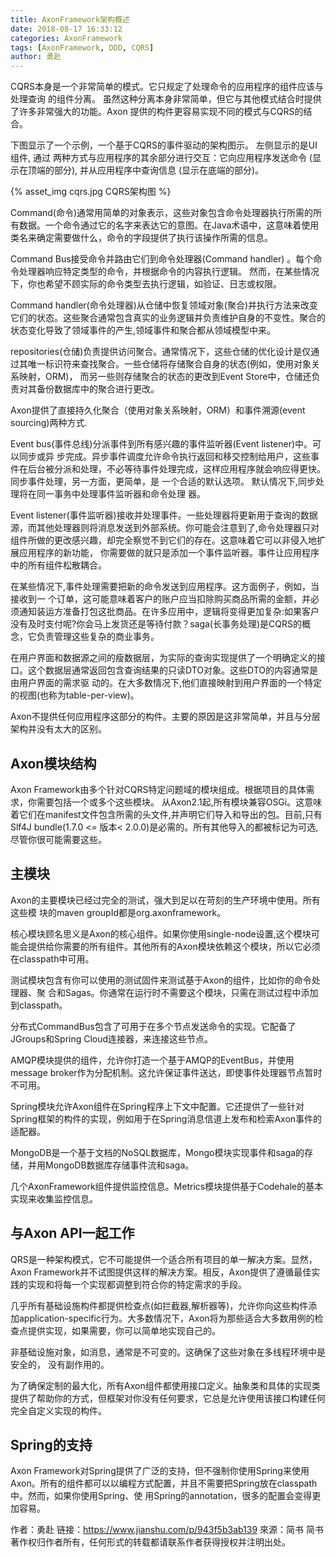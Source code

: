 ```yaml
---
title: AxonFramework架构概述
date: 2018-08-17 16:33:12
categories: AxonFramework
tags: [AxonFramework, DDD, CQRS]
author: 勇赴
---
```


CQRS本身是一个非常简单的模式。它只规定了处理命令的应用程序的组件应该与处理查询 的组件分离。 虽然这种分离本身非常简单，但它与其他模式结合时提供了许多非常强大的功能。Axon 提供的构件更容易实现不同的模式与CQRS的结合。

<!-- more -->

下图显示了一个示例，一个基于CQRS的事件驱动的架构图示。 左侧显示的是UI组件, 通过 两种方式与应用程序的其余部分进行交互：它向应用程序发送命令 (显示在顶端的部分), 并从应用程序中查询信息 (显示在底端的部分)。

{% asset_img cqrs.jpg CQRS架构图 %}

Command(命令)通常用简单的对象表示，这些对象包含命令处理器执行所需的所有数据。一个命令通过它的名字来表达它的意图。在Java术语中，这意味着使用类名来确定需要做什么，命令的字段提供了执行该操作所需的信息。

Command Bus接受命令并路由它们到命令处理器(Command handler) 。每个命令处理器响应特定类型的命令，并根据命令的内容执行逻辑。 然而，在某些情况下，你也希望不顾实际的命令类型去执行逻辑，如验证、日志或权限。

Command handler(命令处理器)从仓储中恢复领域对象(聚合)并执行方法来改变它们的状态。这些聚合通常包含真实的业务逻辑并负责维护自身的不变性。聚合的状态变化导致了领域事件的产生,领域事件和聚合都从领域模型中来。

repositories(仓储)负责提供访问聚合。通常情况下，这些仓储的优化设计是仅通过其唯一标识符来查找聚合。一些仓储将存储聚合自身的状态(例如，使用对象关系映射，ORM)， 而另一些则存储聚合的状态的更改到Event Store中，仓储还负责对其备份数据库中的聚合进行更改。

Axon提供了直接持久化聚合（使用对象关系映射，ORM）和事件溯源(event sourcing)两种方式.

Event bus(事件总线)分派事件到所有感兴趣的事件监听器(Event listener)中。可以同步或异 步完成。异步事件调度允许命令执行返回和移交控制给用户，这些事件在后台被分派和处理，不必等待事件处理完成，这样应用程序就会响应得更快。同步事件处理，另一方面，更简单，是 一个合适的默认选项。 默认情况下,同步处理将在同一事务中处理事件监听器和命令处理 器。

Event listener(事件监听器)接收并处理事件。一些处理器将更新用于查询的数据源，而其他处理器则将消息发送到外部系统。你可能会注意到了,命令处理器只对组件所做的更改感兴趣，却完全察觉不到它们的存在。这意味着它可以非侵入地扩展应用程序的新功能， 你需要做的就只是添加一个事件监听器。事件让应用程序中的所有组件松散耦合。

在某些情况下,事件处理需要把新的命令发送到应用程序。这方面例子，例如，当接收到一 个订单，这可能意味着客户的账户应当扣除购买商品所需的金额，并必须通知装运方准备打包这批商品。在许多应用中，逻辑将变得更加复杂:如果客户没有及时支付呢?你会马上发货还是等待付款？saga(长事务处理)是CQRS的概念，它负责管理这些复杂的商业事务。

在用户界面和数据源之间的瘦数据层，为实际的查询实现提供了一个明确定义的接口。这个数据层通常返回包含查询结果的只读DTO对象。这些DTO的内容通常是由用户界面的需求驱 动的。在大多数情况下,他们直接映射到用户界面的一个特定的视图(也称为table-per-view)。

Axon不提供任何应用程序这部分的构件。主要的原因是这非常简单，并且与分层架构并没有太大的区别。

## Axon模块结构
Axon Framework由多个针对CQRS特定问题域的模块组成。根据项目的具体需求，你需要包括一个或多个这些模块。
从Axon2.1起,所有模块兼容OSGi。这意味着它们在manifest文件包含所需的头文件,并声明它们导入和导出的包。目前,只有Slf4J bundle(1.7.0 <= 版本< 2.0.0)是必需的。所有其他导入的都被标记为可选,尽管你很可能需要这些。

## 主模块
Axon的主要模块已经过完全的测试，强大到足以在苛刻的生产环境中使用。所有这些模 块的maven groupId都是org.axonframework。

核心模块顾名思义是Axon的核心组件。如果你使用single-node设置,这个模块可能会提供给你需要的所有组件。其他所有的Axon模块依赖这个模块，所以它必须在classpath中可用。

测试模块包含有你可以使用的测试固件来测试基于Axon的组件，比如你的命令处理器、聚 合和Sagas。你通常在运行时不需要这个模块，只需在测试过程中添加到classpath。

分布式CommandBus包含了可用于在多个节点发送命令的实现。它配备了JGroups和Spring Cloud连接器，来连接这些节点。

AMQP模块提供的组件，允许你打造一个基于AMQP的EventBus，并使用message broker作为分配机制。这允许保证事件送达，即使事件处理器节点暂时不可用。

Spring模块允许Axon组件在Spring程序上下文中配置。它还提供了一些针对Spring框架的构件的实现，例如用于在Spring消息信道上发布和检索Axon事件的适配器。

MongoDB是一个基于文档的NoSQL数据库，Mongo模块实现事件和saga的存储，并用MongoDB数据库存储事件流和saga。

几个AxonFramework组件提供监控信息。Metrics模块提供基于Codehale的基本实现来收集监控信息。

## 与Axon API一起工作
QRS是一种架构模式，它不可能提供一个适合所有项目的单一解决方案。显然，Axon Framework并不试图提供这样的解决方案。相反，Axon提供了遵循最佳实践的实现和将每一个实现都调整到符合你的特定需求的手段。

几乎所有基础设施构件都提供检查点(如拦截器,解析器等)，允许你向这些构件添 加application-specific行为。大多数情况下，Axon将为那些适合大多数用例的检查点提供实现，如果需要，你可以简单地实现自己的。

非基础设施对象，如消息，通常是不可变的。这确保了这些对象在多线程环境中是安全的， 没有副作用的。

为了确保定制的最大化，所有Axon组件都使用接口定义。抽象类和具体的实现类提供了帮助你的方式，但框架对你没有任何要求，它总是允许使用该接口构建任何完全自定义实现的构件。

## Spring的支持
Axon Framework对Spring提供了广泛的支持，但不强制你使用Spring来使用Axon。所有的组件都可以以编程方式配置，并且不需要把Spring放在classpath中。然而，如果你使用Spring、使 用Spring的annotation，很多的配置会变得更加容易。

作者：勇赴
链接：https://www.jianshu.com/p/943f5b3ab139
來源：简书
简书著作权归作者所有，任何形式的转载都请联系作者获得授权并注明出处。
